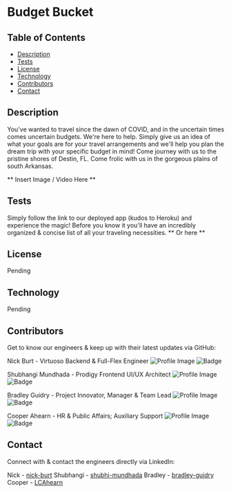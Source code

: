 
# Budget Bucket

## Table of Contents
- [Description](#description)
- [Tests](#tests)
- [License](#license)
- [Technology](#technology)
- [Contributors](#contributors)
- [Contact](#contact)

## Description
  You've wanted to travel since the dawn of COVID, and in the uncertain times comes uncertain budgets. We're here to help. Simply give us an idea of what your goals are for your travel arrangements and we'll help you plan the dream trip with your specific budget in mind! Come journey with us to the pristine shores of Destin, FL. Come frolic with us in the gorgeous plains of south Arkansas.


** Insert Image / Video Here **
## Tests
Simply follow the link to our deployed app (kudos to Heroku) and experience the magic! Before you know it you'll have an incredibly organized & concise list of all your traveling necessities.
** Or here **


## License
Pending


## Technology
Pending


## Contributors

Get to know our engineers & keep up with their latest updates via GitHub:

Nick Burt - Virtuoso Backend & Full-Flex Engineer
![Profile Image](https://github.com/nbur4556.png?size=50)
![Badge](https://img.shields.io/badge/Github-nbur4556-4cbbb9)

Shubhangi Mundhada - Prodigy Frontend UI/UX Architect
![Profile Image](https://github.com/smundhada.png?size=50)
![Badge](https://img.shields.io/badge/Github-smundhada-4cbbb9)

Bradley Guidry - Project Innovator, Manager & Team Lead
![Profile Image](https://github.com/msyatlaus.png?size=50)
![Badge](https://img.shields.io/badge/Github-msyatlaus-4cbbb9)

Cooper Ahearn - HR & Public Affairs; Auxiliary Support
![Profile Image](https://github.com/94Cooper94.png?size=50)
![Badge](https://img.shields.io/badge/Github-94Cooper94-4cbbb9)


## Contact

Connect with & contact the engineers directly via LinkedIn:

Nick - <a href="https://www.linkedin.com/in/nick-burt/">nick-burt</a>
Shubhangi - <a href="https://www.linkedin.com/in/shubhi-mundhada/">shubhi-mundhada</a>
Bradley - <a href="https://www.linkedin.com/in/bradley-guidry-076298187/">bradley-guidry</a>
Cooper - <a href="https://www.linkedin.com/in/lcahearn/">LCAhearn</a>